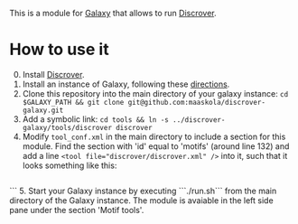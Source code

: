 This is a module for [Galaxy](http://galaxyproject.org/) that allows to run [Discrover](https://github.com/maaskola/discrover).

How to use it
=============

0. Install [Discrover](https://github.com/maaskola/discrover).
1. Install an instance of Galaxy, following these [directions](https://wiki.galaxyproject.org/Admin/GetGalaxy).
2. Clone this repository into the main directory of your galaxy instance: ```cd $GALAXY_PATH && git clone git@github.com:maaskola/discrover-galaxy.git```
3. Add a symbolic link: ```cd tools && ln -s ../discrover-galaxy/tools/discrover discrover```
4. Modify ```tool_conf.xml``` in the main directory to include a section for this module.
  Find the section with 'id' equal to 'motifs' (around line 132) and add a line ```<tool file="discrover/discrover.xml" />``` into it, such that it looks something like this:
    ```xml
<section id="motifs" name="Motif Tools">
  <tool file="meme/meme.xml" />
  <tool file="meme/fimo.xml" />
  <tool file="discrover/discrover.xml" />
</section>
    ```
5. Start your Galaxy instance by executing ```./run.sh``` from the main directory of the Galaxy instance. The module is avaiable in the left side pane under the section 'Motif tools'.
